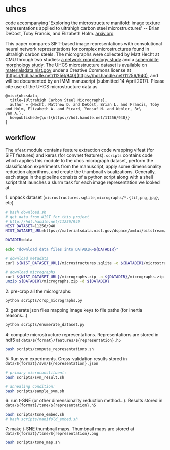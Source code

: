 # uhcs

code accompanying 'Exploring the microstructure manifold: image texture representations applied to ultrahigh carbon steel microstructures' -- Brian DeCost, Toby Francis, and Elizabeth Holm. [arxiv.org](http://arxiv.org/abs/1702.01117)

This paper compares SIFT-based image representations with convolutional neural network representations for complex microstructures found in ultrahigh carbon steels.
The micrographs were collected by Matt Hecht at CMU through two studies: [a network morphology study](https://scholar.google.com/scholar?oi=bibs&cluster=16995291491472547776&btnI=1&hl=en) and a [spheroidite morphology study](https://dx.doi.org/10.1007/s11661-017-4012-2).
The UHCS microstructure  dataset is available on [materialsdata.nist.gov](https://materialsdata.nist.gov) under a Creative Commons license at [https://hdl.handle.net/11256/940](https://hdl.handle.net/11256/940), and will be documented by an IMMI manuscript (submitted 14 April 2017).
Please cite use of the UHCS microstructure data as
```TeX
@misc{uhcsdata,
  title={Ultrahigh Carbon Steel Micrographs},
  author = {Hecht, Matthew D. and DeCost, Brian L. and Francis, Toby and Holm, Elizabeth A. and Picard, Yoosuf N. and Webler, Br\
yan A.},
  howpublished={\url{https://hdl.handle.net/11256/940}}
}
```

## workflow
The `mfeat` module contains feature extraction code wrapping vlfeat (for SIFT features) and keras (for convnet features).
`scripts` contains code which applies this module to the uhcs micrograph dataset, perform the classification experiments from the manuscript, apply some dimensionality reduction algorithms, and create the thumbnail visualizations. Generally, each stage in the pipeline consists of a python script along with a shell script that launches a slurm task for each image representation we looked at.

1: unpack dataset (`microstructures.sqlite`, `micrographs/*.{tif,png,jpg}`, etc)
```sh
# bash download.sh
# get data from NIST for this project
# http://hdl.handle.net/11256/940
NIST_DATASET=11256/940
NIST_DATASET_URL=https://materialsdata.nist.gov/dspace/xmlui/bitstream/handle/${NIST_DATASET}

DATADIR=data

echo "download data files into DATADIR=${DATADIR}"

# download metadata
curl ${NIST_DATASET_URL}/microstructures.sqlite -o ${DATADIR}/microstructures.sqlite

# download micrographs
curl ${NIST_DATASET_URL}/micrographs.zip -o ${DATADIR}/micrographs.zip
unzip ${DATADIR}/micrographs.zip -d ${DATADIR}

```

2: pre-crop all the micrographs:
```sh
python scripts/crop_micrographs.py
```
3: generate json files mapping image keys to file paths (for inertia reasons...)
```sh
python scripts/enumerate_dataset.py
```

4: compute microstructure representations.
Representations are stored in hdf5 at `data/${format}/features/${representation}.h5`
```sh
bash scripts/compute_representations.sh
```

5: Run svm experiments. Cross-validation results stored in `data/${format}/svm/${representation}.json`
```sh
# primary microconstituent:
bash scripts/svm_result.sh

# annealing condition:
bash scripts/sample_svm.sh
```

6: run t-SNE (or other dimensionality reduction method...). Results stored in `data/${format}/tsne/${representation}.h5`
```sh
bash scripts/tsne_embed.sh
# bash scripts/manifold_embed.sh
```

7: make t-SNE thumbnail maps. Thumbnail maps are stored at `data/${format}/tsne/${representation}.png`
```sh
bash scripts/tsne_map.sh
```
